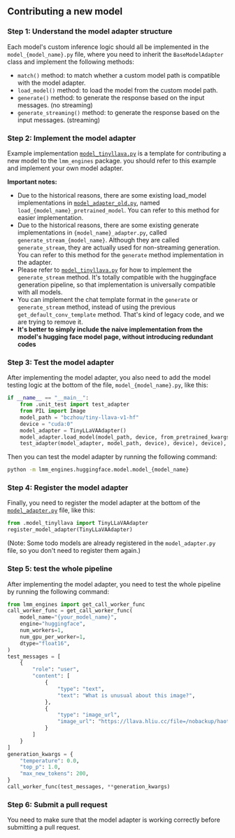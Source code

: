 ## Contributing a new model

### Step 1: Understand the model adapter structure
Each model's custom inference logic should all be implemented in the `model_{model_name}.py` file, where you need to inherit the `BaseModelAdapter` class and implement the following methods:
- `match()` method: to match whether a custom model path is compatible with the model adapter.
- `load_model()` method: to load the model from the custom model path.
- `generate()` method: to generate the response based on the input messages. (no streaming)
- `generate_streaming()` method: to generate the response based on the input messages. (streaming)

### Step 2: Implement the model adapter
Example implementation [`model_tinyllava.py`](./model_tinyllava.py) is a template for contributing a new model to the `lmm_engines` package. 
you should refer to this example and implement your own model adapter.

**Important notes:**
- Due to the historical reasons, there are some existing load_model implementations in [`model_adapter_old.py`](./model_adapter_old.py), named `load_{model_name}_pretrained_model`. You can refer to this method for easier implementation.
- Due to the historical reasons, there are some existing generate implementations in `{model_name}_adapter.py`, called `generate_stream_{model_name}`. Although they are called `generate_stream`, they are actually used for non-streaming generation. You can refer to this method for the `generate` method implementation in the adapter.
- Please refer to [`model_tinyllava.py`](./model_tinyllava.py) for how to implement the `generate_stream` method. It's totally compatible with the huggingface generation pipeline, so that implementation is universally compatible with all models.
- You can implement the chat template format in the `generate` or `generate_stream` method, instead of using the previous `get_default_conv_template` method. That's kind of legacy code, and we are trying to remove it.
- **It's better to simply include the naive implementation from the model's hugging face model page, without introducing redundant codes**

### Step 3: Test the model adapter
After implementing the model adapter, you also need to add the model testing logic at the bottom of the file, `model_{model_name}.py`, like this:
```python
if __name__ == "__main__":
    from .unit_test import test_adapter
    from PIL import Image
    model_path = "bczhou/tiny-llava-v1-hf"
    device = "cuda:0"
    model_adapter = TinyLLaVAAdapter()
    model_adapter.load_model(model_path, device, from_pretrained_kwargs)
    test_adapter(model_adapter, model_path, device), device), device), device), device), device))
```
Then you can test the model adapter by running the following command:
```bash
python -m lmm_engines.huggingface.model.model_{model_name}
```

### Step 4: Register the model adapter
Finally, you need to register the model adapter at the bottom of the [`model_adapter.py`](./model_adapter.py) file, like this:
```python
from .model_tinyllava import TinyLLaVAAdapter
register_model_adapter(TinyLLaVAAdapter)
```
(Note: Some todo models are already registered in the `model_adapter.py` file, so you don't need to register them again.)

### Step 5: test the whole pipeline
After implementing the model adapter, you need to test the whole pipeline by running the following command:
```python
from lmm_engines import get_call_worker_func
call_worker_func = get_call_worker_func(
    model_name="{your_model_name}",
    engine="huggingface",
    num_workers=1,
    num_gpu_per_worker=1,
    dtype="float16",
)
test_messages = [
    {
        "role": "user",
        "content": [
            {
                "type": "text",
                "text": "What is unusual about this image?",
            },
            {
                "type": "image_url",
                "image_url": "https://llava.hliu.cc/file=/nobackup/haotian/tmp/gradio/ca10383cc943e99941ecffdc4d34c51afb2da472/extreme_ironing.jpg"
            }
        ]
    }
]
generation_kwargs = {
    "temperature": 0.0,
    "top_p": 1.0,
    "max_new_tokens": 200,
}
call_worker_func(test_messages, **generation_kwargs)
```

### Step 6: Submit a pull request
You need to make sure that the model adapter is working correctly before submitting a pull request.